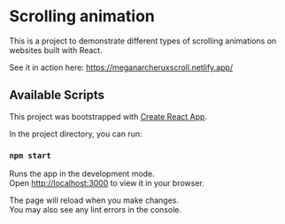 # Scrolling animation

This is a project to demonstrate different types of scrolling animations on websites built with React.

See it in action here:
https://meganarcheruxscroll.netlify.app/

## Available Scripts

This project was bootstrapped with [Create React App](https://github.com/facebook/create-react-app).

In the project directory, you can run:

### `npm start`

Runs the app in the development mode.\
Open [http://localhost:3000](http://localhost:3000) to view it in your browser.

The page will reload when you make changes.\
You may also see any lint errors in the console.
